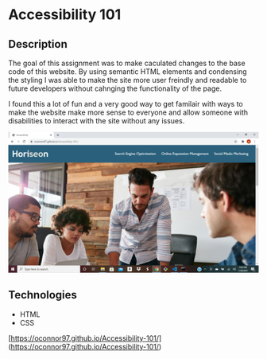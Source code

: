 # Accessibility 101

## Description

The goal of this assignment was to make caculated changes to the base code of this website.  By using semantic HTML elements and condensing the styling I was able to make the site more user freindly and readable to future developers without cahnging the functionality of the page.

I found this a lot of fun and a very good way to get familair with ways to make the website make more sense to everyone and allow someone with disabilities to interact with the site without any issues.

![](images/2021-01-28.png)


## Technologies 

* HTML
* CSS


[https://oconnor97.github.io/Accessibility-101/] (https://oconnor97.github.io/Accessibility-101/)



